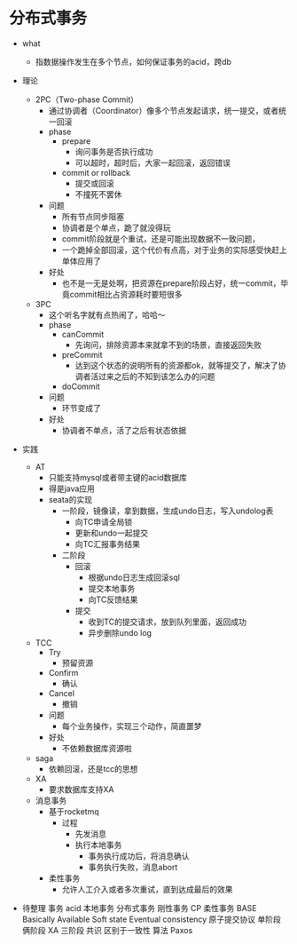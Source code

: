 # 分布式事务
* what
    * 指数据操作发生在多个节点，如何保证事务的acid，跨db
* 理论
    * 2PC（Two-phase Commit）
        * 通过协调者（Coordinator）像多个节点发起请求，统一提交，或者统一回滚
        * phase
            * prepare
                * 询问事务是否执行成功
                * 可以超时，超时后，大家一起回滚，返回错误
            * commit or rollback
                * 提交或回滚
                * 不撞死不罢休
        * 问题
            * 所有节点同步阻塞
            * 协调者是个单点，跪了就没得玩
            * commit阶段就是个重试，还是可能出现数据不一致问题，
            * 一个跪掉全部回滚，这个代价有点高，对于业务的实际感受快赶上单体应用了
        * 好处
            * 也不是一无是处啊，把资源在prepare阶段占好，统一commit，毕竟commit相比占资源耗时要短很多
    * 3PC
        * 这个听名字就有点热闹了，哈哈～
        * phase
            * canCommit
                * 先询问，排除资源本来就拿不到的场景，直接返回失败
            * preCommit
                * 达到这个状态的说明所有的资源都ok，就等提交了，解决了协调者活过来之后的不知到该怎么办的问题
            * doCommit
        * 问题
            * 环节变成了
        * 好处
            * 协调者不单点，活了之后有状态依据
* 实践
    * AT
        * 只能支持mysql或者带主键的acid数据库
        * 得是java应用
        * seata的实现
            * 一阶段，镜像读，拿到数据，生成undo日志，写入undolog表
                * 向TC申请全局锁
                * 更新和undo一起提交
                * 向TC汇报事务结果
            * 二阶段
                * 回滚
                    * 根据undo日志生成回滚sql
                    * 提交本地事务
                    * 向TC反馈结果
                * 提交
                    * 收到TC的提交请求，放到队列里面，返回成功
                    * 异步删除undo log
    * TCC
        * Try
            * 预留资源
        * Confirm
            * 确认
        * Cancel
            * 撤销
        * 问题
            * 每个业务操作，实现三个动作，简直噩梦
        * 好处
            * 不依赖数据库资源啦
    * saga
        * 依赖回滚，还是tcc的思想
    * XA
        * 要求数据库支持XA
    * 消息事务
        * 基于rocketmq
            * 过程
                * 先发消息
                * 执行本地事务
                    * 事务执行成功后，将消息确认
                    * 事务执行失败，消息abort
        * 柔性事务
            * 允许人工介入或者多次重试，直到达成最后的效果
    

* 待整理
  事务
  acid
  本地事务
  分布式事务
  刚性事务 CP
  柔性事务 BASE
  Basically Available
  Soft state
  Eventual consistency
  原子提交协议
  单阶段
  俩阶段
  XA
  三阶段
  共识
  区别于一致性
  算法
  Paxos